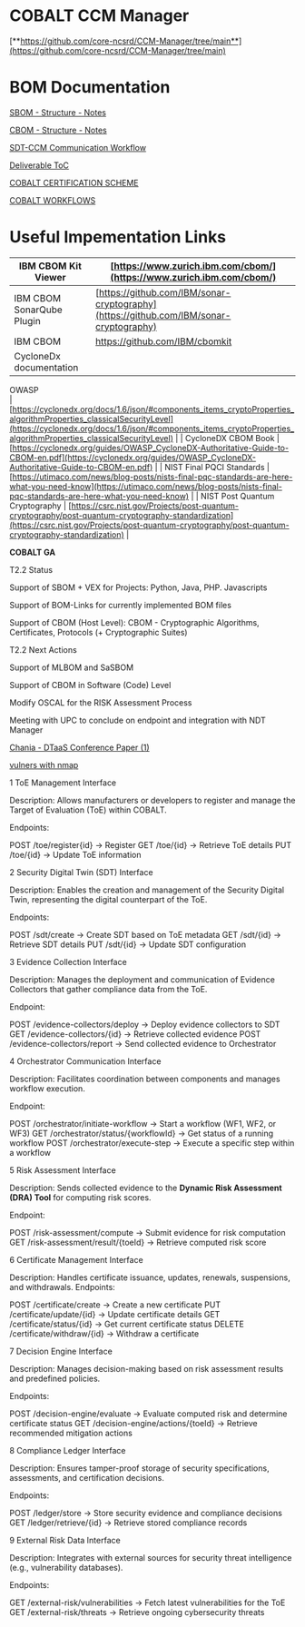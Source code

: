 # COBALT CCM Manager

[**https://github.com/core-ncsrd/CCM-Manager/tree/main**](https://github.com/core-ncsrd/CCM-Manager/tree/main)

# BOM Documentation

[SBOM - Structure - Notes](https://www.notion.so/SBOM-Structure-Notes-13f5966d1a7580629d2ffda8cb0dd207?pvs=21)

[CBOM - Structure - Notes](https://www.notion.so/CBOM-Structure-Notes-13f5966d1a7580a79adcd0b6a593e4a9?pvs=21)

[SDT-CCM Communication Workflow](https://www.notion.so/SDT-CCM-Communication-Workflow-1775966d1a75804fb4a1db2194148854?pvs=21)

[Deliverable ToC](https://www.notion.so/Deliverable-ToC-1a75966d1a7580c09a0dcfbc5ee35932?pvs=21)

[COBALT CERTIFICATION SCHEME](https://www.notion.so/COBALT-CERTIFICATION-SCHEME-1ae5966d1a7580ef8ebbf2063c3ba692?pvs=21)

[COBALT WORKFLOWS](https://www.notion.so/COBALT-WORKFLOWS-1ae5966d1a758067bc35d967d040aae2?pvs=21)

# Useful Impementation Links

| IBM CBOM Kit Viewer | [https://www.zurich.ibm.com/cbom/](https://www.zurich.ibm.com/cbom/) |
| --- | --- |
| IBM CBOM SonarQube Plugin  | [https://github.com/IBM/sonar-cryptography](https://github.com/IBM/sonar-cryptography) |
| IBM CBOM | https://github.com/IBM/cbomkit |
| CycloneDx documentation	
OWASP 	
 | [https://cyclonedx.org/docs/1.6/json/#components_items_cryptoProperties_algorithmProperties_classicalSecurityLevel](https://cyclonedx.org/docs/1.6/json/#components_items_cryptoProperties_algorithmProperties_classicalSecurityLevel) |
| CycloneDX CBOM Book | [https://cyclonedx.org/guides/OWASP_CycloneDX-Authoritative-Guide-to-CBOM-en.pdf](https://cyclonedx.org/guides/OWASP_CycloneDX-Authoritative-Guide-to-CBOM-en.pdf) |
| NIST Final PQCI Standards	
 | [https://utimaco.com/news/blog-posts/nists-final-pqc-standards-are-here-what-you-need-know](https://utimaco.com/news/blog-posts/nists-final-pqc-standards-are-here-what-you-need-know) |
| NIST Post  Quantum Cryptography	 | [https://csrc.nist.gov/Projects/post-quantum-cryptography/post-quantum-cryptography-standardization](https://csrc.nist.gov/Projects/post-quantum-cryptography/post-quantum-cryptography-standardization) |

**COBALT GA**

T2.2 Status

Support of SBOM + VEX for Projects: Python, Java, PHP. Javascripts

Support of BOM-Links for currently implemented BOM files

Support of CBOM (Host Level): CBOM - Cryptographic Algorithms, Certificates, Protocols (+ Cryptographic Suites)

T2.2 Next Actions

Support of MLBOM and SaSBOM

Support of CBOM in Software (Code) Level

Modify OSCAL for the RISK Assessment Process

Meeting with UPC to conclude on endpoint and integration with NDT Manager

[Chania - DTaaS Conference Paper (1)](https://www.notion.so/Chania-DTaaS-Conference-Paper-1-1a65966d1a758085b5f9e6c2569e2308?pvs=21)

[vulners with nmap](https://www.notion.so/vulners-with-nmap-1a45966d1a75808ab263da34e7123a5e?pvs=21)

1 ToE Management Interface

Description: Allows manufacturers or developers to register and manage the Target of Evaluation (ToE) within COBALT.

Endpoints: 

POST /toe/register{id} → Register
GET /toe/{id} → Retrieve ToE details
PUT /toe/{id} → Update ToE information

2 Security Digital Twin (SDT) Interface

Description: Enables the creation and management of the Security Digital Twin, representing the digital counterpart of the ToE.

Endpoints:

POST /sdt/create → Create SDT based on ToE metadata
GET /sdt/{id} → Retrieve SDT details
PUT /sdt/{id} → Update SDT configuration

3 Evidence Collection Interface

Description: Manages the deployment and communication of Evidence Collectors that gather compliance data from the ToE.

Endpoint:

POST /evidence-collectors/deploy → Deploy evidence collectors to SDT
GET /evidence-collectors/{id} → Retrieve collected evidence
POST /evidence-collectors/report → Send collected evidence to Orchestrator

4 Orchestrator Communication Interface

Description: Facilitates coordination between components and manages workflow execution.

Endpoint:

POST /orchestrator/initiate-workflow → Start a workflow (WF1, WF2, or WF3)
GET /orchestrator/status/{workflowId} → Get status of a running workflow
POST /orchestrator/execute-step → Execute a specific step within a workflow

5 Risk Assessment Interface

Description: Sends collected evidence to the **Dynamic Risk Assessment (DRA) Tool** for computing risk scores.

Endpoint:

POST /risk-assessment/compute → Submit evidence for risk computation
GET /risk-assessment/result/{toeId} → Retrieve computed risk score

6 Certificate Management Interface

Description: Handles certificate issuance, updates, renewals, suspensions, and withdrawals.
Endpoints:

POST /certificate/create → Create a new certificate
PUT /certificate/update/{id} → Update certificate details
GET /certificate/status/{id} → Get current certificate status
DELETE /certificate/withdraw/{id} → Withdraw a certificate

7 Decision Engine Interface

Description: Manages decision-making based on risk assessment results and predefined policies.

Endpoints:

POST /decision-engine/evaluate → Evaluate computed risk and determine certificate status
GET /decision-engine/actions/{toeId} → Retrieve recommended mitigation actions

8 Compliance Ledger Interface

Description: Ensures tamper-proof storage of security specifications, assessments, and certification decisions.

Endpoints:

POST /ledger/store → Store security evidence and compliance decisions
GET /ledger/retrieve/{id} → Retrieve stored compliance records

9 External Risk Data Interface

Description: Integrates with external sources for security threat intelligence (e.g., vulnerability databases).

Endpoints:

GET /external-risk/vulnerabilities → Fetch latest vulnerabilities for the ToE
GET /external-risk/threats → Retrieve ongoing cybersecurity threats